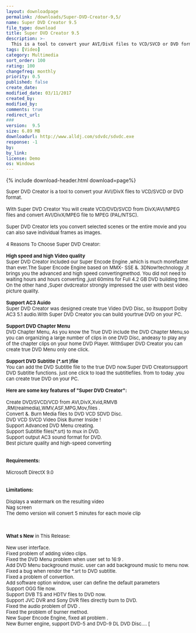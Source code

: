```yaml
---
layout: downloadpage
permalink: /downloads/Super-DVD-Creator-9,5/
name: Super DVD Creator 9.5
file_type: download
title: Super DVD Creator 9.5
description: >-
  This is a tool to convert your AVI/DivX files to VCD/SVCD or DVD format.
tags: [Video]
category: Multimedia
sort_order: 100
rating: 100
changefreq: monthly
priority: 0.5
published: false
create_date: 
modified_date: 03/11/2017
created_by: 
modified_by: 
comments: true
redirect_url: 
### 
version:  9.5
size: 6.89 MB
downloadurl: http://www.alldj.com/sdvdc/sdvdc.exe
response: -1
by: 
by_link: 
license: Demo 
os: Windows
---
```


{% include download-header.html download=page%}

<p style="fix-download-text !important">
<p><font size="2"><p>Super DVD Creator is a tool to convert your AVI/DivX files to VCD/SVCD or DVD format. <br />
<br />
With Super DVD Creator You will create VCD/DVD/SVCD from DivX/AVI/MPEG files and convert AVI/DivX/MPEG file to MPEG (PAL/NTSC). <br />
<br />
Super DVD Creator lets you convert selected scenes or the entire movie and you can also save individual frames as images.<br />
<br />
4 Reasons To Choose Super DVD Creator:<br />
<br />
<strong>High speed and high Video quality </strong><br />
Super DVD Creator included our Super Encode Engine ,which is much morefaster than ever.The Super Encode Engine based on MMX- SSE &amp;. 3DNow!technology ,it brings you the advanced and high speed convertingmethod. You did not need to waiting hours and hours converting ,just 60mins for Full 4.2 GB DVD building time. On the other hand ,Super dvdcreator strongly impressed the user with best video picture quality.<br />
<br />
<strong>Support AC3 Auido </strong><br />
Super DVD Creator was designed create true Video DVD Disc, so itsupport Dolby AC3 5.1 audio.With Super DVD Creator you can build yourtrue DVD on your PC. <br />
<br />
<strong>Support DVD Chapter Menu </strong><br />
DVD Chapter Menu, As you know the True DVD include the DVD Chapter Menu,so you can organizing a large number of clips in one DVD Disc, andeasy to play any of the chapter clips on your home DVD Player. WithSuper DVD Creator you can create true DVD Menu only one click.<br />
<br />
<strong>Support DVD Subtitle (*.srt )file</strong><br />
You can add the DVD Subtitle file to the true DVD now.Super DVD Creatorsupport DVD Subtitle functions. just one click to load the subtitlefiles. from to today ,you can create true DVD on your PC.<br />
<br />
<span><strong>Here are some key features of "Super DVD Creator":</strong></span><br />
<br />
Create DVD/SVCD/VCD from AVI,DivX,Xvid,RMVB ,RM(realmedia),WMV,ASF,MPG,Mov,files .<br />
Convert &amp;. Burn Media files to DVD VCD SDVD Disc. <br />
DVD VCD SVCD Video Disk Burner Inside ! <br />
Support Advanced DVD Menu creating.<br />
Support Subtitle files(*.srt) to mux in DVD.<br />
Support output AC3 sound format for DVD.<br />
Best picture quality and high-speed converting <br />
<br />
<br />
<span><strong>Requirements:</strong></span><br />
<br />
Microsoft DirectX 9.0<br />
<br />
<br />
<span><strong>Limitations:</strong></span><br />
<br />
Displays a watermark on the resulting video<br />
Nag screen<br />
The demo version will convert 5 minutes for each movie clip<br />
</p>
<div class="celltext_big"><br />
<br />
<strong>What s New</strong> in This Release:<br />
<br />
New user interface.<br />
Fixed problem of adding video clips.<br />
Fixed the DVD Menu problem when user set to 16:9 .<br />
Add DVD Menu background music. user can add background music to menu now.<br />
Fixed a bug when rendor the *.srt to DVD subtitle.<br />
Fixed a problem of convertion.<br />
Add software option window, user can define the default parameters<br />
Support OGG file now. <br />
Support DVB TS and HDTV files to DVD now.<br />
Support JVC DVR and Sony DVR files directly burn to DVD. <br />
Fixed the audio problem of DVD .<br />
Fixed the problem of burner method. <br />
New Super Encode Engine, fixed all problem .<br />
New Burner engine, support DVD-5 and DVD-9 DL DVD Disc.... [ </div></p></p>

